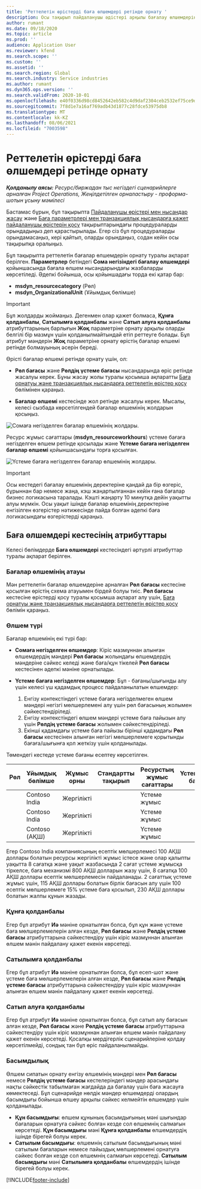 ```yaml
---
title: 'Реттелетін өрістерді баға өлшемдері ретінде орнату '
description: Осы тақырып пайдаланушы әдістері арқылы бағалау өлшемдерін орнату әдісі туралы ақпаратты ұсынады.
author: rumant
ms.date: 09/18/2020
ms.topic: article
ms.prod: ''
audience: Application User
ms.reviewer: kfend
ms.search.scope: ''
ms.custom: ''
ms.assetid: ''
ms.search.region: Global
ms.search.industry: Service industries
ms.author: rumant
ms.dyn365.ops.version: ''
ms.search.validFrom: 2020-10-01
ms.openlocfilehash: e40f0336d98cd8452642eb582c4d9daf2304ceb2532ef75ce9d03a0fa4bd8e8b
ms.sourcegitcommit: 7f8d1e7a16af769adb43d1877c28fdce53975db8
ms.translationtype: MT
ms.contentlocale: kk-KZ
ms.lasthandoff: 08/06/2021
ms.locfileid: "7003598"
---
```

# <a name="set-up-custom-fields-as-pricing-dimensions"></a>Реттелетін өрістерді баға өлшемдері ретінде орнату 

_**Қолданылу аясы:** Ресурс/биржадан тыс негіздегі сценарийлерге арналған Project Operations, Жеңілдетілген орналастыру - проформа-шотын ұсыну мәмілесі_

Бастамас бұрын, бұл тақырыпта [Пайдаланушы өрістері мен нысандар жасау](create-custom-fields-entities-pricing-dimensions.md) және [Баға параметрлері мен транзакциялық нысандарға қажет пайдаланушы өрістерін қосу](add-custom-fields-price-setup-transactional-entities.md) тақырыптарындағы процедураларды орындадыңыз деп қарастырылады. Егер сіз бұл процедураларды орындамасаңыз, кері қайтып, оларды орындаңыз, содан кейін осы тақырыпқа оралыңыз. 

Бұл тақырыпта реттелетін бағалар өлшемдерін орнату туралы ақпарат берілген. **Параметрлер** бетіндегі **Сома негізіндегі бағалау өлшемдері** қойыншасында бағала өлшем нысандарындағы жазбаларды көрсетіледі. Әдепкі бойынша, осы қойыншадағы торда екі қатар бар:

- **msdyn_resourcecategory** (Рөл)
- **msdyn_OrganizationalUnit** (Ұйымдық бөлімше)

> [!IMPORTANT]
> Бұл жолдарды жоймаңыз. Дегенмен олар қажет болмаса, **Құнға қолданбалы**, **Сатылымға қолданбалы** және **Сатып алуға қолданбалы** атрибуттарының барлығын **Жоқ** параметріне орнату арқылы оларды белгілі бір мазмұн үшін қолданылмайтындай етіп реттеуге болады. Бұл атрибут мәндерін **Жоқ** параметріне орнату өрістің бағалар өлшемі ретінде болмауының әсерін береді.

Өрісті бағалар өлшемі ретінде орнату үшін, ол:

- **Рөл бағасы** және **Рөлдің үстеме бағасы** нысандарында өріс ретінде жасалуы керек. Бұны жасау жолы туралы қосымша ақпаратты [Баға орнатуы және транзакциялық нысандарға реттелетін өрістер қосу](add-custom-fields-price-setup-transactional-entities.md) бөлімінен қараңыз.

- **Бағалар өлшемі** кестесінде жол ретінде жасалуы керек. Мысалы, келесі сызбада көрсетілгендей бағалар өлшемінің жолдарын қосыңыз. 

![Сомаға негізделген бағалар өлшемінің жолдары.](media/Amt-based-PD.png)

Ресурс жұмыс сағаттары (**msdyn_resourceworkhours**) үстеме бағаға негізделген өлшем ретінде қосылады және **Үстеме бағаға негізделген бағалар өлшемі** қойыншасындағы торға қосылған.

![Үстеме бағаға негізделген бағалар өлшемінің жолдары.](media/Markup-based-PD.png)


> [!IMPORTANT]
> Осы кестедегі бағалау өлшемінің деректеріне қандай да бір өзгеріс, бұрыннан бар немесе жаңа, кэш жаңартылғаннан кейін ғана бағалар бизнес логикасына таралады. Кэшті жаңарту 10 минутқа дейін уақытты алуы мүмкін. Осы уақыт ішінде бағалар өлшемінің деректеріне енгізілген өзгерістер нәтижесінде пайда болған әдепкі баға логикасындағы өзгерістерді қараңыз.


## <a name="attributes-of-the-pricing-dimensions-table"></a>Баға өлшемдері кестесінің атрибуттары
Келесі бөлімдерде **Баға өлшемдері** кестесіндегі әртүрлі атрибуттар туралы ақпарат берілген.

### <a name="pricing-dimension-name"></a>Бағалар өлшемінің атауы
Мән реттелетін бағалар өлшемдеріне арналған **Рөл бағасы** кестесіне қосылған өрістің схема атауымен бірдей болуы тиіс. **Рөл бағасы** кестесіне өрістерді қосу туралы қосымша ақпарат алу үшін, [Баға орнатуы және транзакциялық нысандарға реттелетін өрістер қосу](add-custom-fields-price-setup-transactional-entities.md) бөлімін қараңыз.

### <a name="type-of-dimension"></a>Өлшем түрі
Бағалар өлшемінің екі түрі бар:
  
  - **Сомаға негізделген өлшемдер**: Кіріс мазмұннан алынған өлшемдердің мәндері **Рөл бағасы** жолындағы өлшемдердің мәндеріне сәйкес келеді және баға/құн тікелей **Рөл бағасы** кестесінен әдепкі мәніне орнатылады.
  - **Үстеме бағаға негізделген өлшемдер**: Бұл - бағаны/шығынды алу үшін келесі үш қадамдық процесс пайдаланылатын өлшемдер:
 
    1. Енгізу контекстіндегі үстеме бағаға негізделмеген өлшем мәндері негізгі мөлшерлемені алу үшін рөл бағасының жолымен сәйкестендіріледі.
    2. Енгізу контекстіндегі өлшем мәндері үстеме баға пайызын алу үшін **Рөлдің үстеме бағасы** жолымен сәйкестендіріледі.
    3. Екінші қадамдағы үстеме баға пайызы бірінші қадамдағы **Рөл бағасы** кестесінен алынған негізгі мөлшерлемеге қорытынды бағаға/шығынға қол жеткізу үшін қолданылады.
   
   Төмендегі кестеде үстеме бағаны есептеу көрсетілген.
  
| Рөл        | Ұйымдық бөлімше    |Жұмыс орны      |Стандартты тақырып      |Ресурстың жұмыс сағаттары      |  Үстеме баға|
| ------------|-------------|-------------------|--------------------|-------------------------|--------:|
|             | Contoso India|Жергілікті            |                    |Үстеме жұмыс                 |15     |
|             | Contoso India|Жергілікті             |                    |Үстеме жұмыс                 |10     |
|             | Contoso (АҚШ)   |Жергілікті             |                    |Үстеме жұмыс                 |20     |


Егер Contoso India компаниясының есептік мөлшерлемесі 100 АҚШ доллары болатын ресурсы жергілікті жұмыс істесе және олар қалыпты уақытта 8 сағатқа және уақыт жазбасында 2 сағат үстеме жұмысқа тіркелсе, баға механизмі 800 АҚШ долларын жазу үшін, 8 сағатқа 100 АҚШ доллары есептік мөлшерлемесін пайдаланады. 2 сағаттық үстеме жұмыс үшін, 115 АҚШ доллары болатын бірлік бағасын алу үшін 100 есептік мөлшерлемеге 15% үстеме баға қосылып, 230 АҚШ доллары болатын жалпы құнын жазады.

### <a name="applicable-to-cost"></a>Құнға қолданбалы 
Егер бұл атрибут **Иә** мәніне орнатылған болса, бұл құн және үстеме баға мөлшерлемелерін алған кезде, **Рөл бағасы** және **Рөлдің үстеме бағасы** атрибуттарына сәйкестендіру үшін кіріс мазмұннан алынған өлшем мәнін пайдалану қажет екенін көрсетеді.

### <a name="applicable-to-sales"></a>Сатылымға қолданбалы
Егер бұл атрибут **Иә** мәніне орнатылған болса, бұл есеп-шот және үстеме баға мөлшерлемелерін алған кезде, **Рөл бағасы** және **Рөлдің үстеме бағасы** атрибуттарына сәйкестендіру үшін кіріс мазмұннан алынған өлшем мәнін пайдалану қажет екенін көрсетеді.

### <a name="applicable-to-purchase"></a>Сатып алуға қолданбалы
Егер бұл атрибут **Иә** мәніне орнатылған болса, бұл сатып алу бағасын алған кезде, **Рөл бағасы** және **Рөлдің үстеме бағасы** атрибуттарына сәйкестендіру үшін кіріс мазмұннан алынған өлшем мәнін пайдалану қажет екенін көрсетеді. Қосалқы мердігерлік сценарийлеріне қолдау көрсетілмейді, сондық тан бұл өріс пайдаланылмайды. 

### <a name="priority"></a>Басымдылық
Өлшем сипатын орнату енгізу өлшемінің мәндері мен **Рөл бағасы** немесе **Рөлдің үстеме бағасы** кестелеріндегі мәндер арасындағы нақты сәйкестік табылмаған жағдайда да бағалау үшін баға жасауға көмектеседі. Бұл сценарийде нөлдік мәндер өлшемдерді олардың басымдығы бойынша өлшеу арқылы сәйкес келмейтін өлшемдер үшін қолданылады.

- **Құн басымдығы**: өлшем құнының басымдығының мәні шығындар бағаларын орнатуға сәйкес болған кезде сол өлшемнің салмағын көрсетеді. **Құн басымдығы** мәні **Құнға қолданбалы** өлшемдердің ішінде бірегей болуы керек.
- **Сатылым басымдығы**: өлшемнің сатылым басымдығының мәні сатылым бағаларын немесе пайыздық мөлшерлемені орнатуға сәйкес болған кезде сол өлшемнің салмағын көрсетеді. **Сатылым басымдығы** мәні **Сатылымға қолданбалы** өлшемдердің ішінде бірегей болуы керек.


[!INCLUDE[footer-include](../includes/footer-banner.md)]